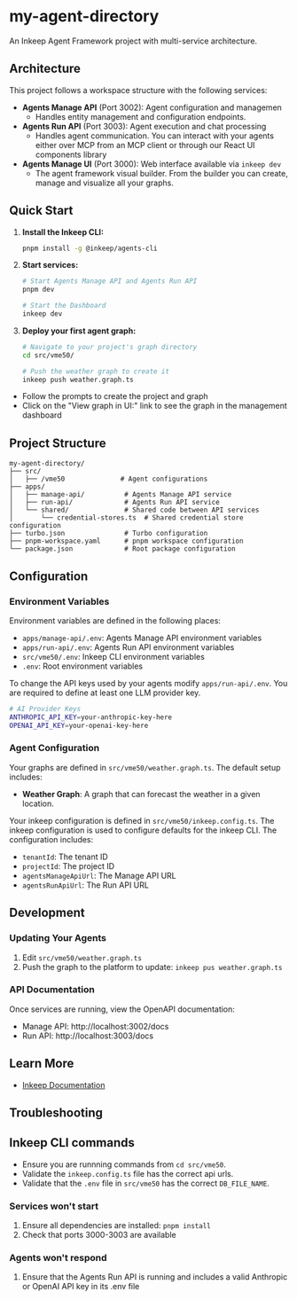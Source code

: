 # my-agent-directory

An Inkeep Agent Framework project with multi-service architecture.

## Architecture

This project follows a workspace structure with the following services:

- **Agents Manage API** (Port 3002): Agent configuration and managemen
  - Handles entity management and configuration endpoints.
- **Agents Run API** (Port 3003): Agent execution and chat processing  
  - Handles agent communication. You can interact with your agents either over MCP from an MCP client or through our React UI components library
- **Agents Manage UI** (Port 3000): Web interface available via `inkeep dev`
  - The agent framework visual builder. From the builder you can create, manage and visualize all your graphs.

## Quick Start
1. **Install the Inkeep CLI:**
   ```bash
   pnpm install -g @inkeep/agents-cli
   ```

1. **Start services:**
   ```bash
   # Start Agents Manage API and Agents Run API
   pnpm dev
   
   # Start the Dashboard
   inkeep dev
   ```

3. **Deploy your first agent graph:**
   ```bash
   # Navigate to your project's graph directory
   cd src/vme50/
   
   # Push the weather graph to create it
   inkeep push weather.graph.ts
   ```
  - Follow the prompts to create the project and graph
  - Click on the "View graph in UI:" link to see the graph in the management dashboard

## Project Structure

```
my-agent-directory/
├── src/
│   ├── /vme50              # Agent configurations
├── apps/
│   ├── manage-api/          # Agents Manage API service
│   ├── run-api/             # Agents Run API service
│   └── shared/              # Shared code between API services
│       └── credential-stores.ts  # Shared credential store configuration
├── turbo.json               # Turbo configuration
├── pnpm-workspace.yaml      # pnpm workspace configuration
└── package.json             # Root package configuration
```

## Configuration

### Environment Variables

Environment variables are defined in the following places:

- `apps/manage-api/.env`: Agents Manage API environment variables
- `apps/run-api/.env`: Agents Run API environment variables
- `src/vme50/.env`: Inkeep CLI environment variables
- `.env`: Root environment variables 

To change the API keys used by your agents modify `apps/run-api/.env`. You are required to define at least one LLM provider key.

```bash
# AI Provider Keys
ANTHROPIC_API_KEY=your-anthropic-key-here
OPENAI_API_KEY=your-openai-key-here
```



### Agent Configuration

Your graphs are defined in `src/vme50/weather.graph.ts`. The default setup includes:

- **Weather Graph**: A graph that can forecast the weather in a given location.

Your inkeep configuration is defined in `src/vme50/inkeep.config.ts`. The inkeep configuration is used to configure defaults for the inkeep CLI. The configuration includes:

- `tenantId`: The tenant ID
- `projectId`: The project ID
- `agentsManageApiUrl`: The Manage API URL
- `agentsRunApiUrl`: The Run API URL


## Development

### Updating Your Agents

1. Edit `src/vme50/weather.graph.ts`
2. Push the graph to the platform to update: `inkeep pus weather.graph.ts` 

### API Documentation

Once services are running, view the OpenAPI documentation:

- Manage API: http://localhost:3002/docs
- Run API: http://localhost:3003/docs

## Learn More

- [Inkeep Documentation](https://docs.inkeep.com)

## Troubleshooting

## Inkeep CLI commands

- Ensure you are runnning commands from `cd src/vme50`.
- Validate the `inkeep.config.ts` file has the correct api urls.
- Validate that the `.env` file in `src/vme50` has the correct `DB_FILE_NAME`.

### Services won't start

1. Ensure all dependencies are installed: `pnpm install`
2. Check that ports 3000-3003 are available

### Agents won't respond

1. Ensure that the Agents Run API is running and includes a valid Anthropic or OpenAI API key in its .env file
